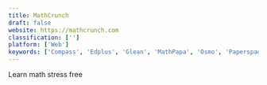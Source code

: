 ```yaml
---
title: MathCrunch
draft: false 
website: https://mathcrunch.com
classification: ['']
platform: ['Web']
keywords: ['Compass', 'Edplus', 'Glean', 'MathPapa', 'Osmo', 'Paperspade', 'Walnut']
---
```

Learn math stress free